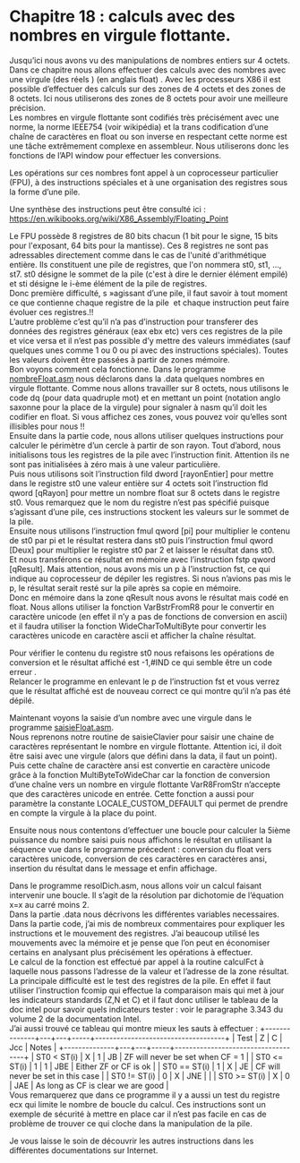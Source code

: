 # Chapitre 18 : calculs avec des nombres en virgule flottante.

Jusqu’ici nous avons vu des manipulations de nombres entiers sur 4 octets. Dans ce chapitre nous allons effectuer des calculs avec des nombres avec une virgule (des réels ) (en anglais float) . Avec les processeurs X86 il est possible d’effectuer des calculs sur des zones de 4 octets et des zones de 8 octets. Ici nous utiliserons des zones de 8 octets pour avoir une meilleure précision. <br>
Les nombres en virgule flottante sont codifiés très précisément avec une norme, la norme IEEE754 (voir wikipédia) et la trans codification d’une chaîne de caractères en float ou son inverse en respectant cette norme est une tâche extrêmement complexe en assembleur. Nous utiliserons donc les fonctions de l’API window pour effectuer les conversions.<br>

Les opérations sur ces nombres font appel à un coprocesseur particulier (FPU), à des instructions spéciales et à une organisation des registres sous la forme d’une pile. 

Une synthèse des instructions peut être consulté ici : https://en.wikibooks.org/wiki/X86_Assembly/Floating_Point

Le FPU possède 8 registres de 80 bits chacun (1 bit pour le signe, 15 bits pour l'exposant, 64 bits pour la mantisse). Ces 8 registres ne sont pas adressables directement comme dans le cas de l'unité d'arithmétique entière. Ils constituent une pile de registres, que l'on nommera st0, st1, ..., st7. st0 désigne le sommet de la pile (c'est à dire le dernier élément empilé) et sti désigne le i-ème élément de la pile de registres. <br>
Donc première difficulté, s »agissant d’une pile, il faut savoir à tout moment ce que contienne chaque registre de la pile  et chaque instruction peut faire évoluer ces registres.!! <br>
L’autre problème c’est qu’il n’a pas d’instruction pour transferer des données des registres généraux (eax ebx etc)  vers ces registres de la pile et vice versa et il n’est pas possible d’y mettre des valeurs immédiates (sauf quelques unes comme 1 ou 0 ou pi avec des instructions spéciales). Toutes les valeurs doivent être passées à partir de zones mémoire.<br> 
Bon voyons comment cela fonctionne. Dans le programme [nombreFloat.asm](https://github.com/vincentARM/AssemblyX86Windows32/blob/main/Chapitre018/nombreFloat.asm) nous déclarons dans la .data quelques nombres en virgule flottante. Comme nous allons travailler sur 8 octets, nous utilisons le code dq (pour data quadruple  mot) et en mettant un point (notation anglo saxonne pour la place de la virgule) pour signaler à nasm qu’il doit les codifier en float. Si vous affichez ces zones, vous pouvez voir qu’elles sont illisibles pour nous !! <br>
Ensuite dans la partie code, nous allons utiliser quelques instructions pour calculer le périmètre d’un cercle à partir de son rayon. Tout d’abord, nous initialisons tous les registres de la pile avec l’instruction finit. Attention ils ne sont pas initialisées à zéro mais à une valeur particulière.<br>
Puis nous utilisons soit l’instruction fild dword [rayonEntier] pour mettre dans le registre st0 une valeur entière sur 4 octets soit l’instruction fld qword [qRayon] pour mettre un nombre float sur 8 octets dans le registre st0. Vous remarquez que le nom du registre n’est pas spécifié puisque s’agissant d’une pile, ces instructions stockent les valeurs sur le sommet de la pile.<br>
Ensuite nous utilisons l’instruction fmul qword [pi] pour multiplier le contenu de st0 par pi  et le résultat restera dans st0 puis l’instruction fmul qword [Deux] pour multiplier le registre st0 par 2 et laisser le résultat dans st0.<br>
Et nous transférons ce résultat en mémoire avec l’instruction fstp qword [qResult]. Mais attention, nous avons mis un p à l’instruction fst, ce qui indique au coprocesseur de dépiler les registres. Si nous n’avions pas mis le p, le résultat serait resté sur la pile après sa copie en mémoire.<br>
Donc en mémoire dans la zone qResult nous avons le résultat mais codé en float. Nous allons utiliser la fonction VarBstrFromR8 pour le convertir en caractère unicode (en effet il n’y a pas de fonctions de conversion en ascii) et il faudra utiliser la fonction WideCharToMultiByte pour convertir les caractères unicode en caractère ascii et afficher la chaîne résultat.

Pour vérifier le contenu du registre st0 nous refaisons les opérations de conversion et le résultat affiché est -1,#IND ce qui semble être un code erreur .<br>
Relancer le programme en enlevant le p de l’instruction fst et vous verrez que le résultat affiché est de nouveau correct ce qui montre qu’il n’a pas été dépilé.<br>

Maintenant voyons la saisie d’un nombre avec une virgule  dans le programme [saisieFloat.asm](https://github.com/vincentARM/AssemblyX86Windows32/blob/main/Chapitre018/saisieFloat.asm). <br>
Nous reprenons notre routine de saisieClavier pour saisir une chaine de caractères représentant le nombre en virgule flottante. Attention ici, il doit être saisi avec une virgule (alors que défini dans la data, il faut un point). Puis cette chaîne de caractère ansi est convertie en caractère unicode grâce à la fonction MultiByteToWideChar car la fonction de conversion d’une chaîne vers un nombre en virgule flottante VarR8FromStr n’accepte que des caractères unicode en entrée. Cette fonction a aussi pour paramètre la constante LOCALE_CUSTOM_DEFAULT qui permet de prendre en compte la virgule à la place du point.<br>

Ensuite nous nous contentons d’effectuer une boucle pour calculer la 5ième puissance du nombre saisi puis nous affichons le résultat en utilisant la séquence vue dans le programme précedent : conversion du float vers caractères unicode, conversion de ces caractères en caractères ansi, insertion du résultat dans le message et enfin affichage.<br>

Dans le programme resolDich.asm, nous allons voir un calcul faisant intervenir une boucle. Il s’agit de la résolution par dichotomie de l’équation x=x au carré moins 2. <br>
Dans la partie .data nous décrivons les différentes variables necessaires. Dans la partie code, j’ai mis de nombreux commentaires pour expliquer les instructions et le mouvement des registres. J’ai beaucoup utilisé les mouvements avec la mémoire et je pense que l’on peut en économiser certains en analysant plus précisément les opérations à effectuer. <br>
Le calcul de la fonction est effectué par appel à la routine calculFct à laquelle nous passons l’adresse de la valeur et l’adresse de la zone résultat. <br>
La principale difficulté est le test des registres de la pile. En effet il faut utiliser l’instruction fcomip qui effectue la comparaison mais qui met à jour les indicateurs standards (Z,N et C) et il faut donc utiliser le tableau de la doc intel pour savoir quels indicateurs tester :
voir le paragraphe 3.343 du volume 2 de la documentation Intel. <br>
J’ai aussi trouvé ce tableau qui montre mieux les sauts à effectuer :
+--------------+---+---+-----+------------------------------------+
| Test         | Z | C | Jcc | Notes                              |
+--------------+---+---+-----+------------------------------------+
| ST0 < ST(i)  | X | 1 | JB  | ZF will never be set when CF = 1   |
| ST0 <= ST(i) | 1 | 1 | JBE | Either ZF or CF is ok              |
| ST0 == ST(i) | 1 | X | JE  | CF will never be set in this case  |
| ST0 != ST(i) | 0 | X | JNE |                                    |
| ST0 >= ST(i) | X | 0 | JAE | As long as CF is clear we are good |
<br>
Vous remarquerez que dans ce programme il y a aussi un test du registre ecx  qui limite le nombre de boucle du calcul. Ces instructions sont un exemple de sécurité à mettre en place car il n’est pas facile en cas de problème de trouver ce qui cloche dans la manipulation de la pile. <br>

Je vous laisse le soin de découvrir les autres instructions dans les différentes documentations sur Internet.<br>

